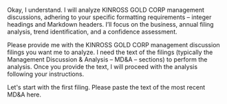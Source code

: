 Okay, I understand. I will analyze KINROSS GOLD CORP management discussions, adhering to your specific formatting requirements – integer headings and Markdown headers.  I’ll focus on the business, annual filing analysis, trend identification, and a confidence assessment.

Please provide me with the KINROSS GOLD CORP management discussion filings you want me to analyze. I need the text of the filings (typically the Management Discussion & Analysis – MD&A – sections) to perform the analysis. Once you provide the text, I will proceed with the analysis following your instructions.

Let's start with the first filing. Please paste the text of the most recent MD&A here.
